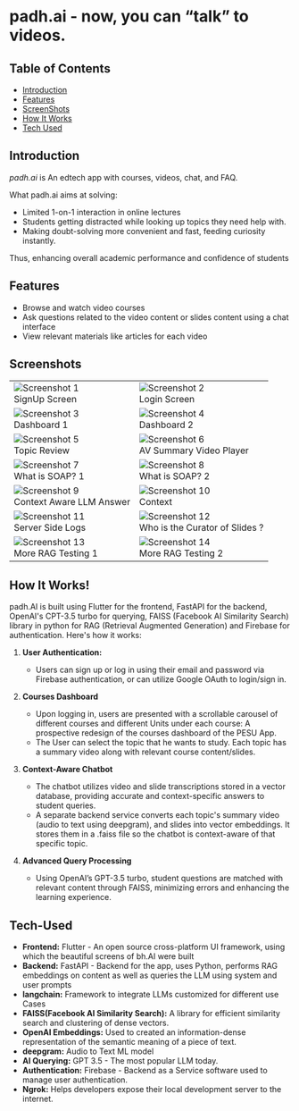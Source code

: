 # padh.ai - now, you can “talk” to videos.

## Table of Contents
- [Introduction](#introduction)
- [Features](#features)
- [ScreenShots](#screenshots)
- [How It Works](#how-it-works)
- [Tech Used](#tech-used)

## Introduction

*padh.ai* is An edtech app with courses, videos, chat, and FAQ.

What padh.ai aims at solving:
- Limited 1-on-1 interaction in online lectures
- Students getting distracted while looking up topics they need help with.
- Making doubt-solving more convenient and fast, feeding curiosity instantly.

Thus, enhancing overall academic performance and confidence of students

## Features

- Browse and watch video courses
- Ask questions related to the video content or slides content using a chat interface
- View relevant materials like articles for each video


## Screenshots

<table>
  <tr>
    <td><img src="https://github.com/Akatsuki49/dotslash-/assets/95576716/424ff7ed-dcf1-42f9-821a-6b9431b1af44" alt="Screenshot 1"><br>SignUp Screen</td>
    <td><img src="https://github.com/Akatsuki49/dotslash-/assets/95576716/3612687b-458a-4020-b89c-c083ceb40917" alt="Screenshot 2"><br>Login Screen</td>
  </tr>
  <tr>
    <td><img src="https://github.com/Akatsuki49/dotslash-/assets/95576716/47a82377-f400-4261-a0f3-911d9ff29ada" alt="Screenshot 3"><br>Dashboard 1</td>
    <td><img src="https://github.com/Akatsuki49/dotslash-/assets/95576716/9b6ad268-1e31-45b9-8eb7-64a3db733302" alt="Screenshot 4"><br>Dashboard 2</td>
  </tr>
  <tr>
    <td><img src="https://github.com/Akatsuki49/dotslash-/assets/95576716/fc655910-2113-43cc-bb33-f433eb9926d9" alt="Screenshot 5"><br>Topic Review</td>
    <td><img src="https://github.com/Akatsuki49/dotslash-/assets/95576716/74ba74fc-8b5b-4096-827f-3c646d85b365" alt="Screenshot 6"><br>AV Summary Video Player</td>
  </tr>
  <tr>
    <td><img src="https://github.com/Akatsuki49/dotslash-/assets/95576716/e3dbb7ce-1320-49a9-8c1c-82f5a300d51c" alt="Screenshot 7"><br>What is SOAP? 1</td>
    <td><img src="https://github.com/Akatsuki49/dotslash-/assets/95576716/40c39236-a17e-470b-b27b-5281bcde0444" alt="Screenshot 8"><br>What is SOAP? 2</td>
  </tr>
  <tr>
    <td><img src="https://github.com/Akatsuki49/dotslash-/assets/95576716/01a3980d-1309-40c4-8dc4-faec1a8f5297" alt="Screenshot 9"><br>Context Aware LLM Answer</td>
    <td><img src="https://github.com/Akatsuki49/dotslash-/assets/95576716/93187a3f-a4dc-4ec3-a081-cad0230d2a09" alt="Screenshot 10"><br>Context</td>
  </tr>
  <tr>
    <td><img src="https://github.com/Akatsuki49/dotslash-/assets/95576716/ada03406-900c-4aea-9597-7a133ca0c022" alt="Screenshot 11"><br>Server Side Logs</td>
    <td><img src="https://github.com/Akatsuki49/dotslash-/assets/95576716/c75ca0cf-5f80-422d-9f6d-d08b525b6e24" alt="Screenshot 12"><br>Who is the Curator of Slides ?</td>
  </tr>
  <tr>
    <td><img src="https://github.com/Akatsuki49/dotslash-/assets/95576716/b512476f-07ab-4b6e-9ed9-b43ab53210f5" alt="Screenshot 13"><br>More RAG Testing 1</td>
    <td><img src="https://github.com/Akatsuki49/dotslash-/assets/95576716/065d5ed7-76d0-43b2-9ed8-709f23e7b3de" alt="Screenshot 14"><br>More RAG Testing 2</td>
  </tr>
</table>


## How It Works!

padh.AI is built using Flutter for the frontend, FastAPI for the backend, OpenAI's CPT-3.5 turbo for querying, FAISS (Facebook AI Similarity Search) library in python for RAG (Retrieval Augmented Generation) and Firebase for authentication. 
Here's how it works:

1. **User Authentication:**
   - Users can sign up or log in using their email and password via Firebase authentication, or can utilize Google OAuth to login/sign in.

2. **Courses Dashboard**
   - Upon logging in, users are presented with a scrollable carousel of different courses and different Units under each course: A prospective redesign of the courses dashboard of the PESU App.
   - The User can select the topic that he wants to study. Each topic has a summary video along with relevant course content/slides.
  
3. **Context-Aware Chatbot**
   - The chatbot utilizes video and slide transcriptions stored in a vector database, providing accurate and context-specific answers to student queries.
   - A separate backend service converts each topic's summary video (audio to text using deepgram), and slides into vector embeddings. It stores them in a .faiss file so the chatbot is context-aware of that specific topic.

4. **Advanced Query Processing**
   - Using OpenAI’s GPT-3.5 turbo, student questions are matched with relevant content through FAISS, minimizing errors and enhancing the learning experience.

## Tech-Used

- **Frontend:** Flutter - An open source cross-platform UI framework, using which the beautiful screens of bh.AI were built
- **Backend:** FastAPI - Backend for the app, uses Python, performs RAG embeddings on content as well as queries the LLM using system and user prompts
- **langchain:** Framework to integrate LLMs customized for different use Cases
- **FAISS(Facebook AI Similarity Search):** A library for efficient similarity search and clustering of dense vectors.
- **OpenAI Embeddings:** Used to created an information-dense representation of the semantic meaning of a piece of text.
- **deepgram:** Audio to Text ML model
- **AI Querying:** GPT 3.5 - The most popular LLM today.
- **Authentication:** Firebase - Backend as a Service software used to manage user authentication.
- **Ngrok:** Helps developers expose their local development server to the internet.
